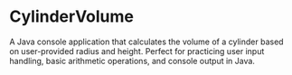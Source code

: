 # CylinderVolume
A Java console application that calculates the volume of a cylinder based on user-provided radius and height. Perfect for practicing user input handling, basic arithmetic operations, and console output in Java.
